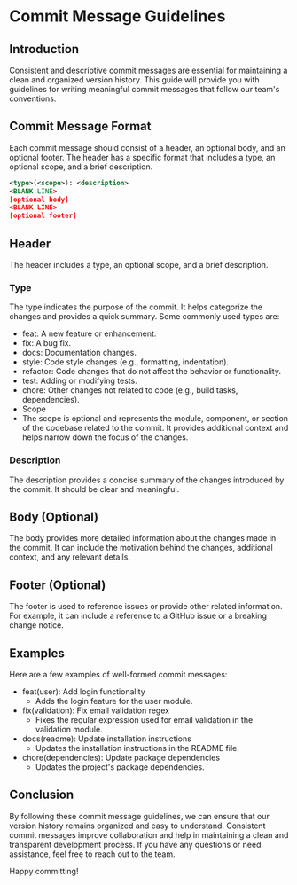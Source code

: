 # Commit Message Guidelines

## Introduction

Consistent and descriptive commit messages are essential for maintaining a clean and organized version history. This guide will provide you with guidelines for writing meaningful commit messages that follow our team's conventions.

## Commit Message Format

Each commit message should consist of a header, an optional body, and an optional footer. The header has a specific format that includes a type, an optional scope, and a brief description.

```xml
<type>(<scope>): <description>
<BLANK LINE>
[optional body]
<BLANK LINE>
[optional footer]
```

## Header

The header includes a type, an optional scope, and a brief description.

### Type

The type indicates the purpose of the commit. It helps categorize the changes and provides a quick summary. Some commonly used types are:

- feat: A new feature or enhancement.
- fix: A bug fix.
- docs: Documentation changes.
- style: Code style changes (e.g., formatting, indentation).
- refactor: Code changes that do not affect the behavior or functionality.
- test: Adding or modifying tests.
- chore: Other changes not related to code (e.g., build tasks, dependencies).
- Scope
- The scope is optional and represents the module, component, or section of the codebase related to the commit. It provides additional context and helps narrow down the focus of the changes.

### Description

The description provides a concise summary of the changes introduced by the commit. It should be clear and meaningful.

## Body (Optional)

The body provides more detailed information about the changes made in the commit. It can include the motivation behind the changes, additional context, and any relevant details.

## Footer (Optional)

The footer is used to reference issues or provide other related information. For example, it can include a reference to a GitHub issue or a breaking change notice.

## Examples

Here are a few examples of well-formed commit messages:

- feat(user): Add login functionality
  - Adds the login feature for the user module.
- fix(validation): Fix email validation regex
  - Fixes the regular expression used for email validation in the validation module.
- docs(readme): Update installation instructions
  - Updates the installation instructions in the README file.
- chore(dependencies): Update package dependencies
  - Updates the project's package dependencies.

## Conclusion

By following these commit message guidelines, we can ensure that our version history remains organized and easy to understand. Consistent commit messages improve collaboration and help in maintaining a clean and transparent development process. If you have any questions or need assistance, feel free to reach out to the team.

Happy committing!
